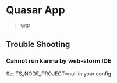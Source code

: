 # Quasar App

> WIP

## Trouble Shooting

### Cannot run karma by web-storm IDE

Set TS_NODE_PROJECT=null in your config
